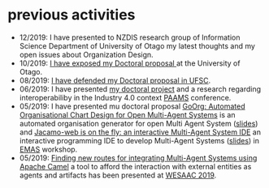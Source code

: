 # previous activities

* 12/2019: I have presented to NZDIS research group of Information Science Department of University of Otago my latest thoughts and my open issues about Organization Design.
* 10/2019: [I have exposed my Doctoral proposal ](https://www.linkedin.com/posts/cleber-jorge-amaral-77827a10_doutorado-qualificado-com-sucesso-supervisionado-activity-6571903577474822144-N-av)at the University of Otago.
* 08/2019: [I have defended my Doctoral proposal in UFSC](https://www.linkedin.com/posts/cleber-jorge-amaral-77827a10_doutorado-qualificado-com-sucesso-supervisionado-activity-6571903577474822144-N-av).
* 06/2019: I have presented [my doctoral project](https://www.slideshare.net/clebercbr/doctoral-proposal-from-goals-to-organisations-automated-organisation-generator-for-mas) and a research regarding interoperabiliby in the Industry 4.0 context [PAAMS](https://www.paams.net/) conference.
* 05/2019: I have presented mu doctoral proposal [GoOrg: Automated Organisational Chart Design for Open Multi-Agent Systems](https://link.springer.com/chapter/10.1007/978-3-030-24299-2_28) is an automated organisation generator for open Multi Agent System \([slides](https://www.slideshare.net/clebercbr/doctoral-proposal-from-goals-to-organisations-automated-organisation-generator-for-mas)\) and [Jacamo-web is on the fly: an interactive Multi-Agent System IDE](http://cgi.csc.liv.ac.uk/~lad/emas2019/accepted/EMAS2019_paper_8.pdf) an interactive programming IDE to develop Multi-Agent Systems \([slides](https://www.slideshare.net/clebercbr/jacamo-web-is-on-the-fly-an-interactive-multiagent-systems-programming-environment)\) in [EMAS](http://aamas2019.encs.concordia.ca/) workshop.
* 05/2019: [Finding new routes for integrating Multi-Agent Systems using Apache Camel](https://arxiv.org/abs/1905.10490) a tool to afford the interaction with external entities as agents and artifacts has been presented at [WESAAC 2019](https://gsigma.ufsc.br/wesaac2019/).

